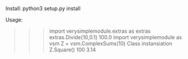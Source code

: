 Install:
python3 setup.py install

Usage:
>>> import verysimplemodule.extras as extras
>>> extras.Divide(10,0.1)
100.0
>>> import verysimplemodule as vsm
>>> Z = vsm.ComplexSums(10)
Class instansiation
>>> Z.Square()
100
3.14
>>> 
